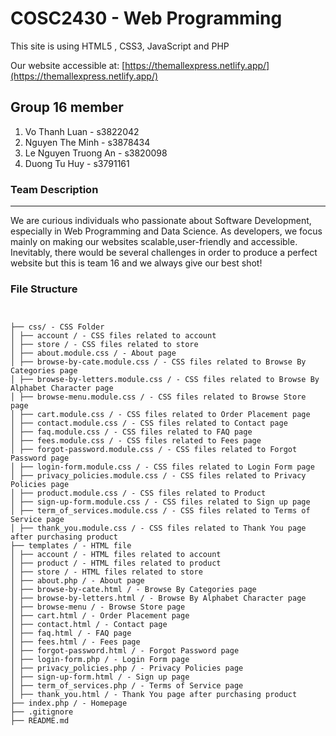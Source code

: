 
# COSC2430 - Web Programming

This site is using HTML5 , CSS3, JavaScript and PHP

Our website accessible at: [https://themallexpress.netlify.app/](https://themallexpress.netlify.app/)

## Group 16 member

1. Vo Thanh Luan - s3822042
2. Nguyen The Minh - s3878434
3. Le Nguyen Truong An - s3820098
4. Duong Tu Huy - s3791161

### Team Description

------

We are curious individuals who passionate about Software
Development, especially in Web Programming and Data Science. As developers, we focus mainly on making our websites scalable,user-friendly and accessible. Inevitably, there would be several challenges in order to produce a perfect website but this is team 16 and we always give our best shot!

### File Structure

```


├── css/ - CSS Folder
│ ├── account / - CSS files related to account
│ ├── store / - CSS files related to store
│ ├── about.module.css / - About page
│ ├── browse-by-cate.module.css / - CSS files related to Browse By Categories page
│ ├── browse-by-letters.module.css / - CSS files related to Browse By Alphabet Character page
│ ├── browse-menu.module.css / - CSS files related to Browse Store page
│ ├── cart.module.css / - CSS files related to Order Placement page
│ ├── contact.module.css / - CSS files related to Contact page 
│ ├── faq.module.css / - CSS files related to FAQ page
│ ├── fees.module.css / - CSS files related to Fees page
│ ├── forgot-password.module.css / - CSS files related to Forgot Password page
│ ├── login-form.module.css / - CSS files related to Login Form page
│ ├── privacy_policies.module.css / - CSS files related to Privacy Policies page
│ ├── product.module.css / - CSS files related to Product
│ ├── sign-up-form.module.css / - CSS files related to Sign up page
│ ├── term_of_services.module.css / - CSS files related to Terms of Service page
│ ├── thank_you.module.css / - CSS files related to Thank You page after purchasing product
├── templates / - HTML file
│ ├── account / - HTML files related to account
│ ├── product / - HTML files related to product
│ ├── store / - HTML files related to store
│ ├── about.php / - About page
│ ├── browse-by-cate.html / - Browse By Categories page
│ ├── browse-by-letters.html / - Browse By Alphabet Character page
│ ├── browse-menu / - Browse Store page
│ ├── cart.html / - Order Placement page
│ ├── contact.html / - Contact page 
│ ├── faq.html / - FAQ page
│ ├── fees.html / - Fees page
│ ├── forgot-password.html / - Forgot Password page
│ ├── login-form.php / - Login Form page
│ ├── privacy_policies.php / - Privacy Policies page
│ ├── sign-up-form.html / - Sign up page
│ ├── term_of_services.php / - Terms of Service page
│ ├── thank_you.html / - Thank You page after purchasing product
├── index.php / - Homepage
├── .gitignore
├── README.md
```
